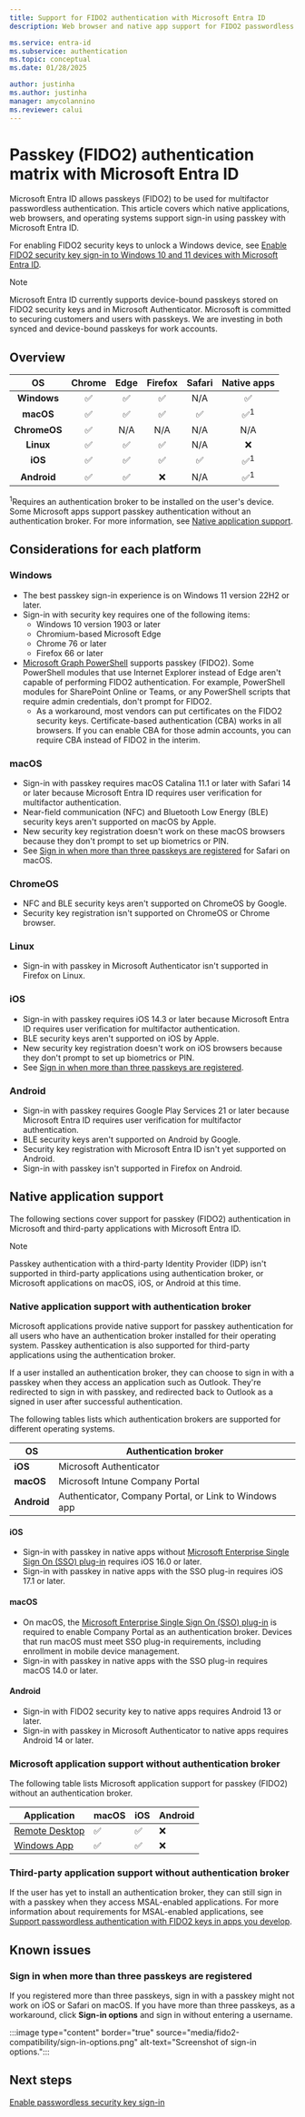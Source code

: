 ```yaml
---
title: Support for FIDO2 authentication with Microsoft Entra ID
description: Web browser and native app support for FIDO2 passwordless authentication using Microsoft Entra ID.

ms.service: entra-id
ms.subservice: authentication
ms.topic: conceptual
ms.date: 01/28/2025

author: justinha
ms.author: justinha
manager: amycolannino
ms.reviewer: calui
---
```

# Passkey (FIDO2) authentication matrix with Microsoft Entra ID

Microsoft Entra ID allows passkeys (FIDO2) to be used for multifactor passwordless authentication. This article covers which native applications, web browsers, and operating systems support sign-in using passkey with Microsoft Entra ID.

For enabling FIDO2 security keys to unlock a Windows device, see [Enable FIDO2 security key sign-in to Windows 10 and 11 devices with Microsoft Entra ID](howto-authentication-passwordless-security-key-windows.md).

> [!NOTE]
> Microsoft Entra ID currently supports device-bound passkeys stored on FIDO2 security keys and in Microsoft Authenticator. Microsoft is committed to securing customers and users with passkeys. We are investing in both synced and device-bound passkeys for work accounts.

## Overview

| OS  | Chrome | Edge | Firefox | Safari | Native apps |
|:---:|:------:|:----:|:-------:|:------:|:------:|
| **Windows**  | &#x2705; | &#x2705; | &#x2705; | N/A | &#x2705; |
| **macOS**  | &#x2705; | &#x2705; | &#x2705; | &#x2705; | &#x2705;<sup>1</sup> |
| **ChromeOS**  | &#x2705; | N/A | N/A | N/A | N/A |
| **Linux**  | &#x2705; | &#x2705; | &#x2705; | N/A | &#10060; |
| **iOS**  | &#x2705; | &#x2705; | &#x2705; | &#x2705; | &#x2705;<sup>1</sup> |
| **Android**  | &#x2705; | &#x2705; | &#10060; | N/A | &#x2705;<sup>1</sup> |

<sup>1</sup>Requires an authentication broker to be installed on the user's device. Some Microsoft apps support passkey authentication without an authentication broker. For more information, see [Native application support](#native-application-support).

## Considerations for each platform

### Windows
- The best passkey sign-in experience is on Windows 11 version 22H2 or later.
- Sign-in with security key requires one of the following items:
  - Windows 10 version 1903 or later
  - Chromium-based Microsoft Edge
  - Chrome 76 or later
  - Firefox 66 or later
- [Microsoft Graph PowerShell](/powershell/microsoftgraph/overview) supports passkey (FIDO2). Some PowerShell modules that use Internet Explorer instead of Edge aren't capable of performing FIDO2 authentication. For example, PowerShell modules for SharePoint Online or Teams, or any PowerShell scripts that require admin credentials, don't prompt for FIDO2.
  - As a workaround, most vendors can put certificates on the FIDO2 security keys. Certificate-based authentication (CBA) works in all browsers. If you can enable CBA for those admin accounts, you can require CBA instead of FIDO2 in the interim. 

### macOS
- Sign-in with passkey requires macOS Catalina 11.1 or later with Safari 14 or later because Microsoft Entra ID requires user verification for multifactor authentication.
- Near-field communication (NFC) and Bluetooth Low Energy (BLE) security keys aren't supported on macOS by Apple.
- New security key registration doesn't work on these macOS browsers because they don't prompt to set up biometrics or PIN.
- See [Sign in when more than three passkeys are registered](#sign-in-when-more-than-three-passkeys-are-registered) for Safari on macOS.

### ChromeOS
- NFC and BLE security keys aren't supported on ChromeOS by Google.
- Security key registration isn't supported on ChromeOS or Chrome browser.

### Linux
- Sign-in with passkey in Microsoft Authenticator isn't supported in Firefox on Linux.

### iOS
- Sign-in with passkey requires iOS 14.3 or later because Microsoft Entra ID requires user verification for multifactor authentication.
- BLE security keys aren't supported on iOS by Apple.
- New security key registration doesn't work on iOS browsers because they don't prompt to set up biometrics or PIN.
- See [Sign in when more than three passkeys are registered](#sign-in-when-more-than-three-passkeys-are-registered).

### Android
- Sign-in with passkey requires Google Play Services 21 or later because Microsoft Entra ID requires user verification for multifactor authentication.
- BLE security keys aren't supported on Android by Google.
- Security key registration with Microsoft Entra ID isn't yet supported on Android.
- Sign-in with passkey isn't supported in Firefox on Android.

## Native application support

The following sections cover support for passkey (FIDO2) authentication in Microsoft and third-party applications with Microsoft Entra ID.

> [!NOTE]
> Passkey authentication with a third-party Identity Provider (IDP) isn't supported in third-party applications using authentication broker, or Microsoft applications on macOS, iOS, or Android at this time.

### Native application support with authentication broker

Microsoft applications provide native support for passkey authentication for all users who have an authentication broker installed for their operating system. Passkey authentication is also supported for third-party applications using the authentication broker.

If a user installed an authentication broker, they can choose to sign in with a passkey when they access an application such as Outlook. They're redirected to sign in with passkey, and redirected back to Outlook as a signed in user after successful authentication.

The following tables lists which authentication brokers are supported for different operating systems.

| OS | Authentication broker           |
|----|---------------------------------|
| **iOS** | Microsoft Authenticator         |
| **macOS** | Microsoft Intune Company Portal |
| **Android** | Authenticator, Company Portal, or Link to Windows app |

#### iOS
- Sign-in with passkey in native apps without [Microsoft Enterprise Single Sign On (SSO) plug-in](~/identity-platform/apple-sso-plugin.md) requires iOS 16.0 or later.
- Sign-in with passkey in native apps with the SSO plug-in requires iOS 17.1 or later.

#### macOS
- On macOS, the [Microsoft Enterprise Single Sign On (SSO) plug-in](~/identity-platform/apple-sso-plugin.md) is required to enable Company Portal as an authentication broker. Devices that run macOS must meet SSO plug-in requirements, including enrollment in mobile device management.
- Sign-in with passkey in native apps with the SSO plug-in requires macOS 14.0 or later.

#### Android
- Sign-in with FIDO2 security key to native apps requires Android 13 or later.
- Sign-in with passkey in Microsoft Authenticator to native apps requires Android 14 or later.

### Microsoft application support without authentication broker 

The following table lists Microsoft application support for passkey (FIDO2) without an authentication broker. 

| Application    | macOS    | iOS      | Android  |
|----------------|----------|----------|----------|
| [Remote Desktop](/azure/virtual-desktop/compare-remote-desktop-clients) | &#x2705; | &#x2705; | &#10060; |
| [Windows App](/windows-app/compare-platforms-features)  | &#x2705; | &#x2705; | &#10060; |

### Third-party application support without authentication broker

If the user has yet to install an authentication broker, they can still sign in with a passkey when they access MSAL-enabled applications. For more information about requirements for MSAL-enabled applications, see [Support passwordless authentication with FIDO2 keys in apps you develop](~/identity-platform/support-fido2-authentication.md).

## Known issues

### Sign in when more than three passkeys are registered

If you registered more than three passkeys, sign in with a passkey might not work on iOS or Safari on macOS. If you have more than three passkeys, as a workaround, click **Sign-in options** and sign in without entering a username.

:::image type="content" border="true" source="media/fido2-compatibility/sign-in-options.png" alt-text="Screenshot of sign-in options.":::

## Next steps
[Enable passwordless security key sign-in](./howto-authentication-passwordless-security-key.md)

<!--Image references-->
[y]: ./media/fido2-compatibility/yes.png
[n]: ./media/fido2-compatibility/no.png
